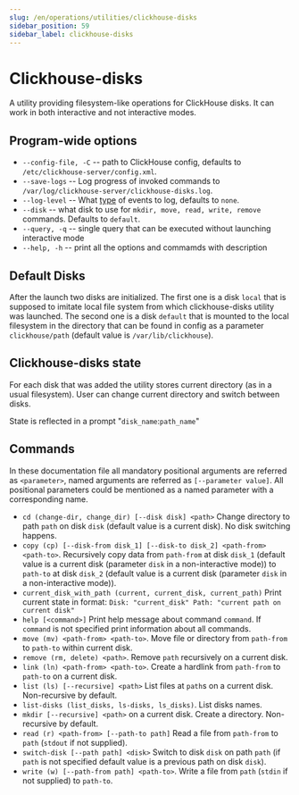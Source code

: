 ```yaml
---
slug: /en/operations/utilities/clickhouse-disks
sidebar_position: 59
sidebar_label: clickhouse-disks
---
```


# Clickhouse-disks

A utility providing filesystem-like operations for ClickHouse disks. It can work in both interactive and not interactive modes.

## Program-wide options

* `--config-file, -C` -- path to ClickHouse config, defaults to `/etc/clickhouse-server/config.xml`.
* `--save-logs` -- Log progress of invoked commands to `/var/log/clickhouse-server/clickhouse-disks.log`.
* `--log-level` -- What [type](../server-configuration-parameters/settings#server_configuration_parameters-logger) of events to log, defaults to `none`.
* `--disk` -- what disk to use for `mkdir, move, read, write, remove` commands. Defaults to `default`.
* `--query, -q` -- single query that can be executed without launching interactive mode
* `--help, -h` -- print all the options and commamds with description

## Default Disks
After the launch two disks are initialized. The first one is a disk `local` that is supposed to imitate local file system from which clickhouse-disks utility was launched. The second one is a disk `default` that is mounted to the local filesystem in the directory that can be found in config as a parameter `clickhouse/path` (default value is `/var/lib/clickhouse`).

## Clickhouse-disks state
For each disk that was added the utility stores current directory (as in a usual filesystem). User can change current directory and switch between disks.

State is reflected in a prompt "`disk_name`:`path_name`" 

## Commands

In these documentation file all mandatory positional arguments are referred as `<parameter>`, named arguments are referred as `[--parameter value]`. All positional parameters could be mentioned as a named parameter with a corresponding name.

* `cd (change-dir, change_dir) [--disk disk] <path>`
  Change directory to path `path` on disk `disk` (default value is a current disk). No disk switching happens.
* `copy (cp) [--disk-from disk_1] [--disk-to disk_2] <path-from> <path-to>`.
  Recursively copy data from `path-from` at disk `disk_1` (default value is a current disk (parameter `disk` in a non-interactive mode))
  to `path-to` at disk `disk_2` (default value is a current disk (parameter `disk` in a non-interactive mode)).
* `current_disk_with_path (current, current_disk, current_path)`
  Print current state in format: 
    `Disk: "current_disk" Path: "current path on current disk"`
* `help [<command>]`
  Print help message about command `command`. If `command` is not specified print information about all commands.
* `move (mv) <path-from> <path-to>`.
  Move file or directory from `path-from` to `path-to` within current disk.
* `remove (rm, delete) <path>`.
  Remove `path` recursively on a current disk.
* `link (ln) <path-from> <path-to>`.
  Create a hardlink from `path-from` to `path-to` on a current disk.
* `list (ls) [--recursive] <path>`
  List files at `path`s on a current disk. Non-recursive by default.
* `list-disks (list_disks, ls-disks, ls_disks)`.
  List disks names.
* `mkdir [--recursive] <path>` on a current disk.
  Create a directory. Non-recursive by default.
* `read (r) <path-from> [--path-to path]`
  Read a file from `path-from` to `path` (`stdout` if not supplied).
* `switch-disk [--path path] <disk>`
  Switch to disk `disk` on path `path` (if `path` is not specified default value is a previous path on disk `disk`). 
* `write (w) [--path-from path] <path-to>`.
  Write a file from `path` (`stdin` if not supplied) to `path-to`.
